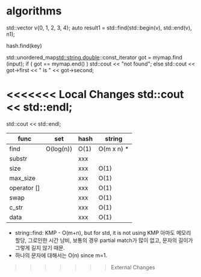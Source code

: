 # algorithms


std::vector<int> v{0, 1, 2, 3, 4};
auto result1 = std::find(std::begin(v), std::end(v), n1);


hash.find(key)

std::unordered_map<std::string,double>::const_iterator got = mymap.find (input);
  if ( got == mymap.end() )
    std::cout << "not found";
  else
    std::cout << got->first << " is " << got->second;

<<<<<<< Local Changes
  std::cout << std::endl;
=======
  std::cout << std::endl;


func        | set         | hash        | string
----        |  --         | -----       | ---------
find        | O(log(n))   | O(1)        | O(m x n) *
substr      |             | xxx         |
size        |             | xxx         | O(1)
max_size    |             | xxx         | O(1)
operator [] |             | xxx         | O(1)
swap        |             | xxx         | O(1)
c_str       |             | xxx         | O(1)
data        |             | xxx         | O(1)

* string::find: KMP - O(m+n), but for std, it is not using KMP 아마도 메모리 할당, 그로인한 시간 낭비, 보통의 경우 partial match가 많이 없고, 문자의 길이가 그렇게 길지 않기 때문.
* 하나의 문자에 대해서는 O(n) since m=1.

>>>>>>> External Changes
